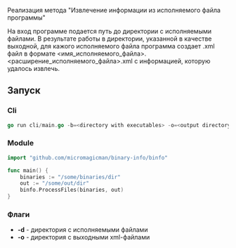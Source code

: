 Реализация метода "Извлечение информации из исполняемого файла программы"

На вход программе подается путь до директории с исполняемыми файлами. В результате работы в директории, указанной в качестве выходной,
для кажого исполняемого файла программа создает .xml файл в формате <имя_исполняемого_файла>.<расширение_исполняемого_файла>.xml с информацией, которую удалось извлечь.

## Запуск

### Cli
```go
go run cli/main.go -b=<directory with executables> -o=<output directory>
```

### Module
```go
import "github.com/micromagicman/binary-info/binfo"

func main() {
	binaries := "/some/binaries/dir"
	out := "/some/out/dir"
	binfo.ProcessFiles(binaries, out)
}
```

### Флаги

- **-d** - директория с исполняемыми файлами
- **-o** - директория с выходными xml-файлами